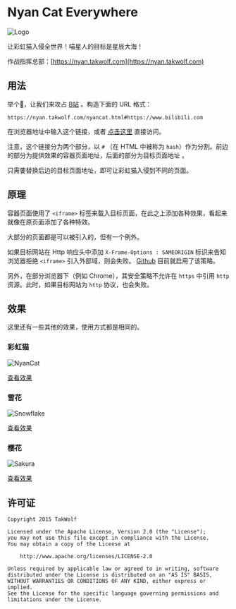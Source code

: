 # Nyan Cat Everywhere

![Logo](img/nyancat.gif)

让彩虹猫入侵全世界！喵星人的目标是星辰大海！

作战指挥总部：[https://nyan.takwolf.com](https://nyan.takwolf.com)

## 用法

举个🌰，让我们来攻占 [B站](https://www.bilibili.com) 。构造下面的 URL 格式：

```
https://nyan.takwolf.com/nyancat.html#https://www.bilibili.com
```

在浏览器地址中输入这个链接，或者 [点击这里](https://nyan.takwolf.com/nyancat.html#https://www.bilibili.com) 直接访问。

注意，这个链接分为两个部分，以 `#` （在 HTML 中被称为 `hash`）作为分割。前边的部分为提供效果的容器页面地址，后面的部分为目标页面地址 。

只需要替换后边的目标页面地址，即可让彩虹猫入侵到不同的页面。

## 原理

容器页面使用了 `<iframe>` 标签来载入目标页面，在此之上添加各种效果，看起来就像在原页面添加了各种特效。

大部分的页面都是可以被引入的，但有一个例外。

如果目标网站在 Http 响应头中添加 `X-Frame-Options : SAMEORIGIN` 标识来告知浏览器拒绝 `<iframe>` 引入外部域，则会失败。 [Github](https://github.com) 目前就启用了该策略。

另外，在部分浏览器下（例如 Chrome），其安全策略不允许在 `https` 中引用 `http` 资源。此时，如果目标网站为 `http` 协议，也会失败。

## 效果

这里还有一些其他的效果，使用方式都是相同的。

### 彩虹猫

![NyanCat](img/screenshot-nyancat.png)

[查看效果](https://nyan.takwolf.com/nyancat.html#https://www.bilibili.com)

### 雪花

![Snowflake](img/screenshot-snowflake.png)

[查看效果](https://nyan.takwolf.com/snowflake.html#https://www.bilibili.com)

### 樱花

![Sakura](img/screenshot-sakura.png)

[查看效果](https://nyan.takwolf.com/sakura.html#https://www.bilibili.com)

## 许可证

```
Copyright 2015 TakWolf

Licensed under the Apache License, Version 2.0 (the "License");
you may not use this file except in compliance with the License.
You may obtain a copy of the License at

    http://www.apache.org/licenses/LICENSE-2.0

Unless required by applicable law or agreed to in writing, software
distributed under the License is distributed on an "AS IS" BASIS,
WITHOUT WARRANTIES OR CONDITIONS OF ANY KIND, either express or implied.
See the License for the specific language governing permissions and
limitations under the License.
```

